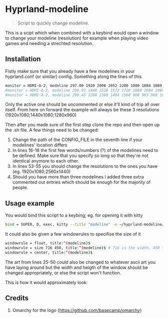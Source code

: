 # Hyprland-modeline
> Script to quickly change modeline.

This is a scipt which when combined with a keybind would open a window to change your modeline (resolution) for example when playing video games and needing a strechted resolution.

## Installation

Fistly make sure that you already have a few modelines in your hyprland.conf (or similar) config. Something along the lines of this

```bash
monitor = HDMI-A-2, modeline 297.00 1920 2008 2052 2200 1080 1084 1089 1125 +hsync +vsync, auto, 1
#monitor = HDMI-A-2, modeline 299.93 1440 1528 1572 1720 1080 1084 1089 1125 +hsync +vsync, auto, 1
#monitor = HDMI-A-2, modeline 299.45 1280 1360 1404 1560 960 963 968 1005 +hsync +vsync, auto, 1
```

Only the active one should be uncommented or else it'll kind of trip all over itself. From here on forward the example will always be these 3 resolutions (1920x1080;1440x1080;1280x960)

Then after you made sure of the first step clone the repo and then open up the .sh file. A few things need to be changed:
1. Change the path of the CONFIG_FILE in the seventh line if your modelines' location differs
2. In lines 16-18 the first few words/numbers (?) of the modelines need to be defined. Make sure that you specify so long so that they're not identical anymore to each other.
3. In lines 53-55 you should change the resolutions to the ones you have (eg. 1920x1080;2560x1440) 
4. Should you have more than three modelines I added three extra commented out entries which should be enough for the majority of people.

## Usage example

You would bind this script to a keybing; eg. for opening it with kitty

```bash
bind = SUPER, D, exec, kitty --title "modeline" -e ~/hyprland-modeline/modeline_switch.sh
```

It could also be given a few windowrules to specifise the size of it

```bash
windowrule = float, title:^(modeline)$
windowrule = size 716 450, title:^(modeline)$ # 716 is the width, 450 the height 
windowrule = center, title:^(modeline)$
```

The art from lines 25-50 could also be changed to whatever ascii art you have laying around but the width and heigth of the window should be changed appropriately, or else the script won't function.

This is how it would approximately look:


## Credits

1. Omarchy for the logo (https://github.com/basecamp/omarchy)
